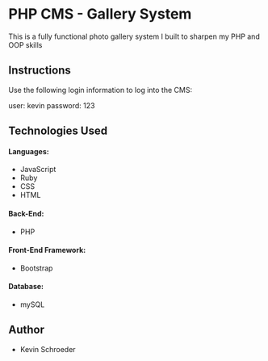# PHP CMS - Gallery System

This is a fully functional photo gallery system I built to sharpen my PHP and OOP skills

## Instructions

Use the following login information to log into the CMS:

user: kevin
password: 123

## Technologies Used

#### Languages:
- JavaScript
- Ruby
- CSS
- HTML
#### Back-End:
- PHP

#### Front-End Framework:
- Bootstrap

#### Database:
- mySQL

## Author

- Kevin Schroeder
